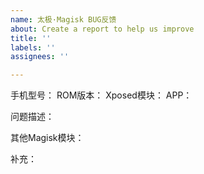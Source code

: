 ```yaml
---
name: 太极·Magisk BUG反馈
about: Create a report to help us improve
title: ''
labels: ''
assignees: ''

---
```


手机型号：
ROM版本：
Xposed模块：
APP：

问题描述：

其他Magisk模块：

补充：
